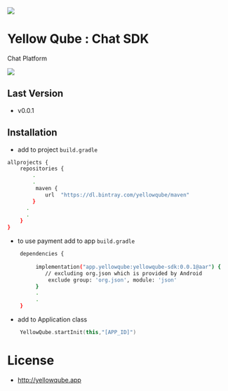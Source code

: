 <img src="https://i.ibb.co/wz7mzcF/Artboard.png">

# Yellow Qube : Chat SDK

Chat Platform

[![][license img]][license]


## Last Version

 - v0.0.1
 
## Installation

 - add to project `build.gradle`
```sh
allprojects {
    repositories {
        .
        .
         maven {
            url  "https://dl.bintray.com/yellowqube/maven"
        }
      .
      .
    }
}
```

 - to use payment add to app `build.gradle`
```sh
    dependencies {
    
         implementation("app.yellowqube:yellowqube-sdk:0.0.1@aar") {
            // excluding org.json which is provided by Android
             exclude group: 'org.json', module: 'json'
         }
         .
         .
    }
```

 - add to Application class
```kotlin
    YellowQube.startInit(this,"[APP_ID]")
```

# License

- http://yellowqube.app



[license]:LICENSE-2.0.txt
[license img]:https://img.shields.io/badge/License-Apache%202-blue.svg
